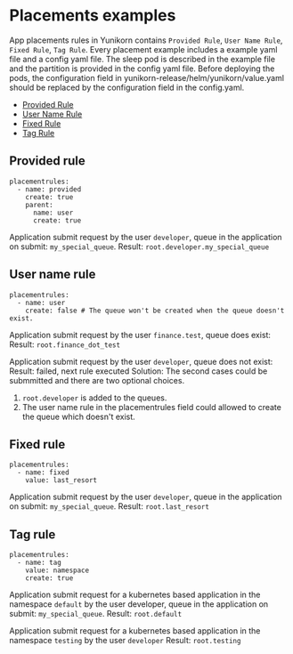 <!--
* Licensed to the Apache Software Foundation (ASF) under one
* or more contributor license agreements.  See the NOTICE file
* distributed with this work for additional information
* regarding copyright ownership.  The ASF licenses this file
* to you under the Apache License, Version 2.0 (the
* "License"); you may not use this file except in compliance
* with the License.  You may obtain a copy of the License at
*
*      http://www.apache.org/licenses/LICENSE-2.0
*
* Unless required by applicable law or agreed to in writing, software
* distributed under the License is distributed on an "AS IS" BASIS,
* WITHOUT WARRANTIES OR CONDITIONS OF ANY KIND, either express or implied.
* See the License for the specific language governing permissions and
* limitations under the License.
-->

# Placements examples
App placements rules in Yunikorn contains `Provided Rule`, `User Name Rule`, `Fixed Rule`, `Tag Rule`.
Every placement example includes a example yaml file and a config yaml file.
The sleep pod is described in the example file and the partition is provided in the config yaml file.
Before deploying the pods, the configuration field in yunikorn-release/helm/yunikorn/value.yaml should be replaced by the configuration field in the config.yaml.

* [Provided Rule](./provided)
* [User Name Rule](./username)
* [Fixed Rule](./fixed)
* [Tag Rule](./tag)

## Provided rule
```
placementrules:
  - name: provided
    create: true
    parent:
      name: user
      create: true
```
Application submit request by the user `developer`, queue in the application on submit: `my_special_queue`.
Result: `root.developer.my_special_queue`

## User name rule
```
placementrules:
  - name: user
    create: false # The queue won't be created when the queue doesn't exist.
```
Application submit request by the user `finance.test`, queue does exist:
Result: `root.finance_dot_test`

Application submit request by the user `developer`, queue does not exist:
Result: failed, next rule executed
Solution: The second cases could be submmitted and there are two optional choices.
1. `root.developer` is added to the queues.
2. The user name rule in the placementrules field could allowed to create the queue which doesn't exist. 

## Fixed rule
```
placementrules:
  - name: fixed
    value: last_resort
```
Application submit request by the user `developer`, queue in the application on submit: `my_special_queue`.
Result: `root.last_resort`

## Tag rule
```
placementrules:
  - name: tag
    value: namespace
    create: true
```
Application submit request for a kubernetes based application in the namespace `default` by the user developer, queue in the application on submit: `my_special_queue`.
Result: `root.default`

Application submit request for a kubernetes based application in the namespace `testing` by the user `developer`
Result: `root.testing`